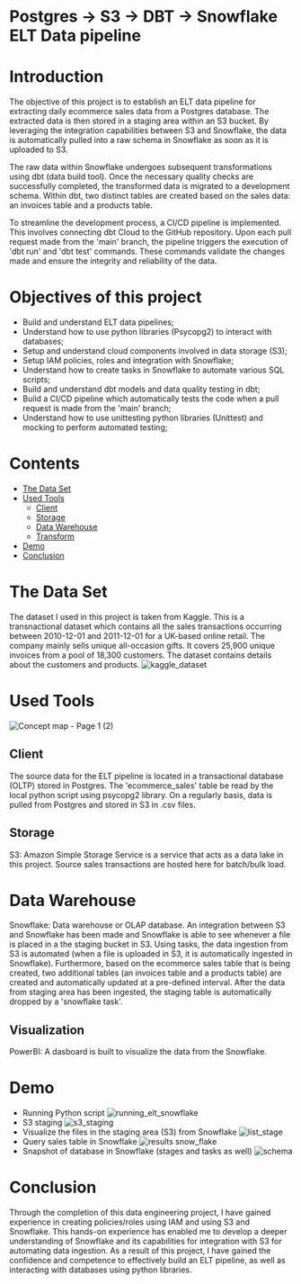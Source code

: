 
# Postgres -> S3 -> DBT -> Snowflake ELT Data pipeline

# Introduction
The objective of this project is to establish an ELT data pipeline for extracting daily ecommerce sales data from a Postgres database. The extracted data is then stored in a staging area within an S3 bucket. By leveraging the integration capabilities between S3 and Snowflake, the data is automatically pulled into a raw schema in Snowflake as soon as it is uploaded to S3.

The raw data within Snowflake undergoes subsequent transformations using dbt (data build tool). Once the necessary quality checks are successfully completed, the transformed data is migrated to a development schema. Within dbt, two distinct tables are created based on the sales data: an invoices table and a products table.

To streamline the development process, a CI/CD pipeline is implemented. This involves connecting dbt Cloud to the GitHub repository. Upon each pull request made from the 'main' branch, the pipeline triggers the execution of 'dbt run' and 'dbt test' commands. These commands validate the changes made and ensure the integrity and reliability of the data.

# Objectives of this project
- Build and understand ELT data pipelines;
- Understand how to use python libraries (Psycopg2) to interact with databases;
- Setup and understand cloud components involved in data storage (S3);
- Setup IAM policies, roles and integration with Snowflake;
- Understand how to create tasks in Snowflake to automate various SQL scripts;
- Build and understand dbt models and data quality testing in dbt;
- Build a CI/CD pipeline which automatically tests the code when a pull request is made from the 'main' branch;
- Understand how to use unittesting python libraries (Unittest) and mocking to perform automated testing;

# Contents

- [The Data Set](#the-data-set)
- [Used Tools](#used-tools)
  - [Client](#client)
  - [Storage](#storage)
  - [Data Warehouse](#datawarehouse)
  - [Transform](#transform)
- [Demo](#demo)
- [Conclusion](#conclusion)


# The Data Set
The dataset I used in this project is taken from Kaggle. This is a transnactional dataset which contains all the sales transactions occurring between 2010-12-01 and 2011-12-01 for a UK-based online retail. The company mainly sells unique all-occasion gifts. It covers 25,900 unique invoices from a pool of 18,300 customers. The dataset contains details about the customers and products.
![kaggle_dataset](https://github.com/mesesanovidiu/snowflake_postgres_dbt_elt_pipeline/assets/108272657/c39649b1-741b-4a70-bee0-5f227ea549c4)


# Used Tools
![Concept map - Page 1 (2)](https://github.com/mesesanovidiu/snowflake_postgres_dbt_elt_pipeline/assets/108272657/4dff22e7-2135-4cfe-a28a-a455f9f353fc)


## Client
The source data for the ELT pipeline is located in a transactional database (OLTP) stored in Postgres. The 'ecommerce_sales' table be read by the local python script using psycopg2 library. On a regularly basis, data is pulled from Postgres and stored in S3 in .csv files.
## Storage
S3: Amazon Simple Storage Service is a service that acts as a data lake in this project. Source sales transactions are hosted here for batch/bulk load.

# Data Warehouse
Snowflake: Data warehouse or OLAP database. An integration between S3 and Snowflake has been made and Snowflake is able to see whenever a file is placed in a the staging bucket in S3. Using tasks, the data ingestion from S3 is automated (when a file is uploaded in S3, it is automatically ingested in Snowflake). Furthermore, based on the ecommerce sales table that is being created, two additional tables (an invoices table and a products table) are created and automatically updated at a pre-defined interval. After the data from staging area has been ingested, the staging table is automatically dropped by a 'snowflake task'.

## Visualization
PowerBI: A dasboard is built to visualize the data from the Snowflake.

# Demo
- Running Python script
![running_elt_snowflake](https://github.com/mesesanovidiu/snowflake_postgres_dbt_elt_pipeline/assets/108272657/f99c033c-e408-4331-bfe8-54878a819640)
- S3 staging
![s3_staging](https://github.com/mesesanovidiu/snowflake_postgres_dbt_elt_pipeline/assets/108272657/9477c495-0230-4ea4-aa0a-19717cfddffb)
- Visualize the files in the staging area (S3) from Snowflake
![list_stage](https://github.com/mesesanovidiu/snowflake_postgres_dbt_elt_pipeline/assets/108272657/ac0d97a5-b6d2-4229-a63f-d9d7c3ad0196)
- Query sales table in Snowflake
![results snow_flake](https://github.com/mesesanovidiu/snowflake_postgres_dbt_elt_pipeline/assets/108272657/20fe06be-4a04-44fd-a67b-a1bca110a3d8)
- Snapshot of database in Snowflake (stages and tasks as well)
![schema](https://github.com/mesesanovidiu/snowflake_postgres_dbt_elt_pipeline/assets/108272657/bd92394d-3a12-4959-b4ed-a7aaf7bba358)


# Conclusion
Through the completion of this data engineering project, I have gained experience in creating policies/roles using IAM and using S3 and Snowflake. This hands-on experience has enabled me to develop a deeper understanding of Snowflake and its capabilities for integration with S3 for automating data ingestion. As a result of this project, I have gained the confidence and competence to effectively build an ELT pipeline, as well as interacting with databases using python libraries.
